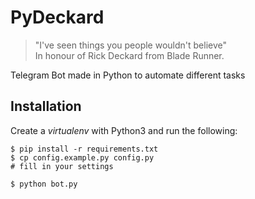 # PyDeckard

> "I've seen things you people wouldn't believe"  
> In honour of Rick Deckard from Blade Runner.

Telegram Bot made in Python to automate different tasks

## Installation

Create a *virtualenv* with Python3 and run the following:

```console
$ pip install -r requirements.txt
$ cp config.example.py config.py
# fill in your settings

$ python bot.py
```
